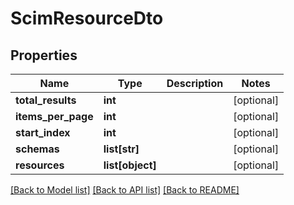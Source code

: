 # ScimResourceDto

## Properties
Name | Type | Description | Notes
------------ | ------------- | ------------- | -------------
**total_results** | **int** |  | [optional] 
**items_per_page** | **int** |  | [optional] 
**start_index** | **int** |  | [optional] 
**schemas** | **list[str]** |  | [optional] 
**resources** | **list[object]** |  | [optional] 

[[Back to Model list]](../README.md#documentation-for-models) [[Back to API list]](../README.md#documentation-for-api-endpoints) [[Back to README]](../README.md)


